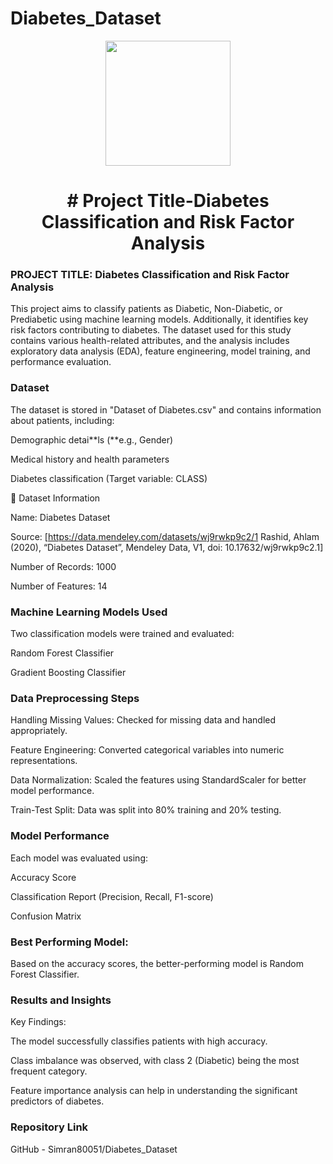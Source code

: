 # Diabetes_Dataset

<p align = "center" draggable=”false” ><img src="https://encrypted-tbn0.gstatic.com/images?q=tbn:ANd9GcR8HNB-ex4xb4H3-PXRcywP5zKC_3U8VzQTPA&usqp=CAU" 
     width="200px"
     height="auto"/>
</p>



# <h1 align="center" id="heading"># Project Title-Diabetes Classification and Risk Factor Analysis
</h1>


 

### PROJECT TITLE: Diabetes Classification and Risk Factor Analysis

This project aims to classify patients as Diabetic, Non-Diabetic, or Prediabetic using machine learning models. Additionally, it identifies key risk factors contributing to diabetes. The dataset used for this study contains various health-related attributes, and the analysis includes exploratory data analysis (EDA), feature engineering, model training, and performance evaluation.

### Dataset

The dataset is stored in "Dataset of Diabetes.csv" and contains information about patients, including:

Demographic detai**ls (**e.g., Gender)

Medical history and health parameters

Diabetes classification (Target variable: CLASS)

📂 Dataset Information

Name: Diabetes Dataset

Source: [https://data.mendeley.com/datasets/wj9rwkp9c2/1  Rashid, Ahlam (2020), “Diabetes Dataset”, Mendeley Data, V1, doi: 10.17632/wj9rwkp9c2.1]

Number of Records: 1000

Number of Features: 14

### Machine Learning Models Used

Two classification models were trained and evaluated:

Random Forest Classifier

Gradient Boosting Classifier

### Data Preprocessing Steps

Handling Missing Values: Checked for missing data and handled appropriately.

Feature Engineering: Converted categorical variables into numeric representations.

Data Normalization: Scaled the features using StandardScaler for better model performance.

Train-Test Split: Data was split into 80% training and 20% testing.

### Model Performance

Each model was evaluated using:

Accuracy Score

Classification Report (Precision, Recall, F1-score)

Confusion Matrix

### Best Performing Model:

Based on the accuracy scores, the better-performing model is Random Forest Classifier.

### Results and Insights

Key Findings:

The model successfully classifies patients with high accuracy.

Class imbalance was observed, with class 2 (Diabetic) being the most frequent category.

Feature importance analysis can help in understanding the significant predictors of diabetes.

### Repository Link

GitHub - Simran80051/Diabetes_Dataset



